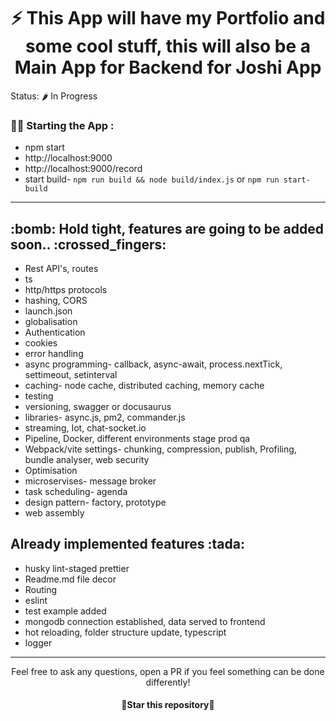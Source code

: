 ### <h1 align="center"> :zap: This App will have my Portfolio and some cool stuff, this will also be a Main App for Backend for Joshi App </h1>

Status: 🌶️ In Progress

### :woman_technologist: Starting the App :

- npm start
- http://localhost:9000
- http://localhost:9000/record
- start build- `npm run build && node build/index.js` or `npm run start-build`

---

<h2>:bomb:  Hold tight, features are going to be added soon..  :crossed_fingers:</h2>

- Rest API's, routes
- ts
- http/https protocols
- hashing, CORS
- launch.json
- globalisation
- Authentication
- cookies
- error handling
- async programming- callback, async-await, process.nextTick, settimeout, setinterval
- caching- node cache, distributed caching, memory cache
- testing
- versioning, swagger or docusaurus
- libraries- async.js, pm2, commander.js
- streaming, Iot, chat-socket.io
- Pipeline, Docker, different environments stage prod qa
- Webpack/vite settings- chunking, compression, publish, Profiling, bundle analyser, web security
- Optimisation
- microservises- message broker
- task scheduling- agenda
- design pattern- factory, prototype
- web assembly

<h2>Already implemented features :tada: </h2>

- husky lint-staged prettier
- Readme.md file decor
- Routing
- eslint
- test example added
- mongodb connection established, data served to frontend
- hot reloading, folder structure update, typescript
- logger

---

<div align="center">
  Feel free to ask any questions, open a PR if you feel something can be done differently!
  <h4 align="center">🌟Star this repository🌟</h4>
</div>
